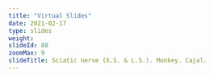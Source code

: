 ```yaml
---
title: "Virtual Slides"
date: 2021-02-17
type: slides
weight:
slideId: 80
zoomMax: 9
slideTitle: Sciatic nerve (X.S. & L.S.). Monkey. Cajal.
---
```

